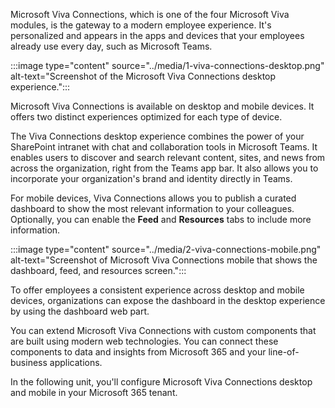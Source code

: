 Microsoft Viva Connections, which is one of the four Microsoft Viva modules, is the gateway to a modern employee experience. It's personalized and appears in the apps and devices that your employees already use every day, such as Microsoft Teams. 

:::image type="content" source="../media/1-viva-connections-desktop.png" alt-text="Screenshot of the Microsoft Viva Connections desktop experience.":::

Microsoft Viva Connections is available on desktop and mobile devices. It offers two distinct experiences optimized for each type of device.

The Viva Connections desktop experience combines the power of your SharePoint intranet with chat and collaboration tools in Microsoft Teams. It enables users to discover and search relevant content, sites, and news from across the organization, right from the Teams app bar. It also allows you to incorporate your organization's brand and identity directly in Teams.

For mobile devices, Viva Connections allows you to publish a curated dashboard to show the most relevant information to your colleagues. Optionally, you can enable the **Feed** and **Resources** tabs to include more information.

:::image type="content" source="../media/2-viva-connections-mobile.png" alt-text="Screenshot of Microsoft Viva Connections mobile that shows the dashboard, feed, and resources screen.":::

To offer employees a consistent experience across desktop and mobile devices, organizations can expose the dashboard in the desktop experience by using the dashboard web part.

You can extend Microsoft Viva Connections with custom components that are built using modern web technologies. You can connect these components to data and insights from Microsoft 365 and your line-of-business applications.

In the following unit, you'll configure Microsoft Viva Connections desktop and mobile in your Microsoft 365 tenant.
